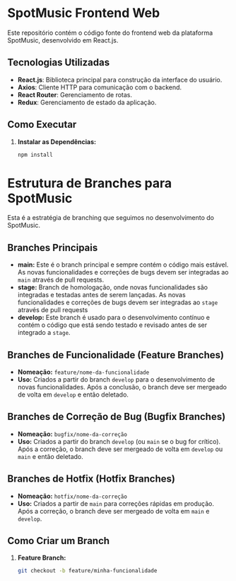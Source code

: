 # SpotMusic Frontend Web

Este repositório contém o código fonte do frontend web da plataforma SpotMusic, desenvolvido em React.js.

## Tecnologias Utilizadas

- **React.js**: Biblioteca principal para construção da interface do usuário.
- **Axios**: Cliente HTTP para comunicação com o backend.
- **React Router**: Gerenciamento de rotas.
- **Redux**: Gerenciamento de estado da aplicação.

## Como Executar

1. **Instalar as Dependências:**
   ```bash
   npm install

# Estrutura de Branches para SpotMusic

Esta é a estratégia de branching que seguimos no desenvolvimento do SpotMusic.

## Branches Principais

- **main:** Este é o branch principal e sempre contém o código mais estável. As novas funcionalidades e correções de bugs devem ser integradas ao `main` através de pull requests.
- **stage:** Branch de homologação, onde novas funcionalidades são integradas e testadas antes de serem lançadas. As novas funcionalidades e correções de bugs devem ser integradas ao `stage` através de pull requests
- **develop:** Este branch é usado para o desenvolvimento contínuo e contém o código que está sendo testado e revisado antes de ser integrado a `stage`.

## Branches de Funcionalidade (Feature Branches)

- **Nomeação:** `feature/nome-da-funcionalidade`
- **Uso:** Criados a partir do branch `develop` para o desenvolvimento de novas funcionalidades. Após a conclusão, o branch deve ser mergeado de volta em `develop` e então deletado.

## Branches de Correção de Bug (Bugfix Branches)

- **Nomeação:** `bugfix/nome-da-correção`
- **Uso:** Criados a partir do branch `develop` (ou `main` se o bug for crítico). Após a correção, o branch deve ser mergeado de volta em `develop` ou `main` e então deletado.

## Branches de Hotfix (Hotfix Branches)

- **Nomeação:** `hotfix/nome-da-correção`
- **Uso:** Criados a partir de `main` para correções rápidas em produção. Após a correção, o branch deve ser mergeado de volta em `main` e `develop`.

## Como Criar um Branch

1. **Feature Branch:**
   ```bash
   git checkout -b feature/minha-funcionalidade
